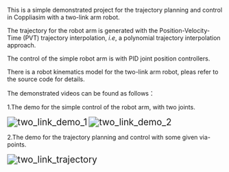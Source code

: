 This is a simple demonstrated project for the trajectory planning and control in Coppliasim with a two-link arm robot.

The trajectory for the robot arm is generated with the Position-Velocity-Time (PVT) trajectory interpolation, *i.e*, a polynomial trajectory interpolation approach.

The control of the simple robot arm is with PID joint position controllers.

There is a robot kinematics model for the two-link arm robot, pleas refer to the source code for details.



The demonstrated videos can be found as follows：

1.The demo for the simple control of the robot arm, with two joints.

<img src="video/two_link_demo_1.gif" alt="two_link_demo_1" style="zoom:150%;" />

<img src="video/two_link_demo_2.gif" alt="two_link_demo_2" style="zoom:150%;" />



2.The demo for the trajectory planning and control with some given via-points.

<img src="video/two_link_trajectory.gif" alt="two_link_trajectory" style="zoom:150%;" />
